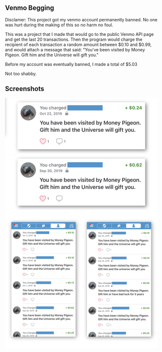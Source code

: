 ## Venmo Begging

Disclamer: This project got my venmo account permanently banned. No one was hurt
during the making of this so no harm no foul.


This was a project that I made that would go to the public Venmo API page
and get the last 20 transactions. Then the program would charge the recipient
of each transaction a random amount between $0.10 and $0.99, and would attach
a message that said:
"You've been visited by Money Pigeon. Gift him and the Universe will gift you."


Before my account was eventually banned, I made a total of $5.03


Not too shabby.


 ## Screenshots
 ![Alt text](pics/small2.png?raw=true "Title")
 ![Alt text](pics/small3.png?raw=true "Title")
 ![Alt text](pics/double_full.png?raw=true "Title")
 
